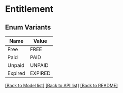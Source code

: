# Entitlement

## Enum Variants

| Name | Value |
|---- | -----|
| Free | FREE |
| Paid | PAID |
| Unpaid | UNPAID |
| Expired | EXPIRED |


[[Back to Model list]](../README.md#documentation-for-models) [[Back to API list]](../README.md#documentation-for-api-endpoints) [[Back to README]](../README.md)


